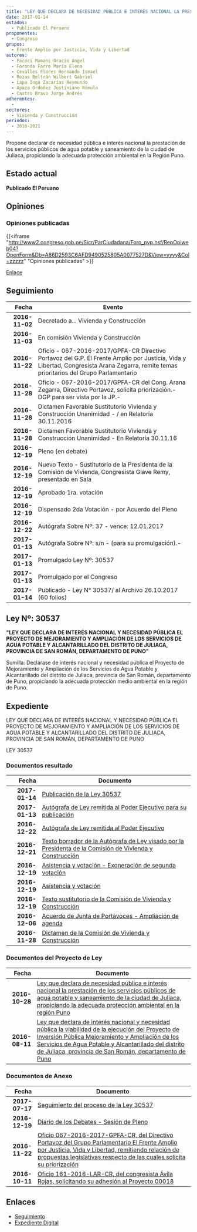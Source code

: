 ```yaml
---
title: "LEY QUE DECLARA DE NECESIDAD PÚBLICA E INTERÉS NACIONAL LA PRESTACIÓN DE LOS SERVICIOS PÚBLICOS DE AGUA POTABLE Y SANEAMIENTO DE LA CIUDAD DE JULIACA, PROPICIANDO LA ADECUADA PROTECCIÓN AMBIENTAL EN LA REGIÓN PUNO"
date: 2017-01-14
estados: 
  - Publicado El Peruano
proponentes: 
  - Congreso
grupos: 
  - Frente Amplio por Justicia, Vida y Libertad
autores: 
  - Pacori Mamani Oracio Ángel
  - Foronda Farro María Elena
  - Cevallos Flores Hernando Ismael
  - Rozas Beltrán Wilbert Gabriel
  - Lapa Inga Zacarías Reymundo
  - Apaza Ordóñez Justiniano Rómulo
  - Castro Bravo Jorge Andrés
adherentes: 
  - 
sectores: 
  - Vivienda y Construcción
periodos: 
  - 2016-2021
---
```


Propone declarar de necesidad pública e interés nacional la prestación de los servicios públicos de agua potable y saneamiento de la ciudad de Juliaca, propiciando la adecuada protección ambiental en la Región Puno.


## Estado actual

**Publicado El Peruano**

## Opiniones

### Opiniones publicadas

{{<iframe "http://www2.congreso.gob.pe/Sicr/ParCiudadana/Foro_pvp.nsf/RepOpiweb04?OpenForm&Db=A86D2593C6AFD9490525805A0077527D&View=yyyy&Col=zzzzz" "Opiniones publicadas" >}}

[Enlace](http://www2.congreso.gob.pe/Sicr/ParCiudadana/Foro_pvp.nsf/RepOpiweb04?OpenForm&Db=A86D2593C6AFD9490525805A0077527D&View=yyyy&Col=zzzzz)

## Seguimiento

| Fecha | Evento |
|------:|--------|
| **2016-11-02** | Decretado a... Vivienda y Construcción|
| **2016-11-03** | En comisión Vivienda y Construcción|
| **2016-11-22** | Oficio - 067-2016-2017/GPFA-CR Directivo Portavoz del G.P. El Frente Amplio por Justicia, Vida y Libertad, Congresista Arana Zegarra, remite temas prioritarios del Grupo Parlamentario|
| **2016-11-28** | Oficio - 067-2016-2017/GPFA-CR del Cong. Arana Zegarra, Directivo Portavoz, solicita priorización.-DGP para ser vista por la JP.-|
| **2016-11-28** | Dictamen Favorable Sustitutorio Vivienda y Construcción Unanimidad - / en Relatoría 30.11.2016|
| **2016-11-28** | Dictamen Favorable Sustitutorio Vivienda y Construcción Unanimidad - En Relatoría 30.11.16|
| **2016-12-19** | Pleno (en debate)|
| **2016-12-19** | Nuevo Texto - Sustitutorio de la Presidenta de la Comisión de Vivienda, Congresista Glave Remy, presentado en Sala|
| **2016-12-19** | Aprobado 1ra. votación|
| **2016-12-19** | Dispensado 2da Votación - por Acuerdo del Pleno|
| **2016-12-22** | Autógrafa Sobre Nº: 37 - vence: 12.01.2017|
| **2017-01-13** | Autógrafa Sobre Nº: s/n - (para su promulgación).-|
| **2017-01-13** | Promulgado Ley Nº: 30537|
| **2017-01-13** | Promulgado por el Congreso|
| **2017-01-14** | Publicado - Ley N° 30537/ al Archivo 26.10.2017 (60 folios)|

## Ley Nº: 30537

**"LEY QUE DECLARA DE INTERÉS NACIONAL Y NECESIDAD PÚBLICA EL PROYECTO DE MEJORAMIENTO Y AMPLIACIÓN DE LOS SERVICIOS DE AGUA POTABLE Y ALCANTARILLADO DEL DISTRITO DE JULIACA, PROVINCIA DE SAN ROMÁN, DEPARTAMENTO DE PUNO"**

Sumilla: Declárase de interés nacional y necesidad pública el Proyecto de Mejoramiento y Ampliación de los Servicios de Agua Potable y Alcantarillado del distrito de Juliaca, provincia de San Román, departamento de Puno, propiciando la adecuada protección medio ambiental en la región de Puno.


## Expediente

LEY QUE DECLARA DE INTERÉS NACIONAL Y NECESIDAD PÚBLICA EL PROYECTO DE MEJORAMIENTO Y AMPLIACIÓN DE LOS SERVICIOS DE AGUA POTABLE Y ALCANTARILLADO DEL DISTRITO DE JULIACA, PROVINCIA DE SAN ROMÁN, DEPARTAMENTO DE PUNO

LEY 30537


### Documentos resultado

| Fecha | Documento |
|------:|--------|
| **2017-01-14** | [Publicación de la Ley 30537](http://www.leyes.congreso.gob.pe/Documentos/2016_2021/ADLP/Normas_Legales/30537-LEY.pdf) |
| **2017-01-13** | [Autógrafa de Ley remitida al Poder Ejecutivo para su publicación](http://www.leyes.congreso.gob.pe/Documentos/2016_2021/Autografas/Ley_y_de_Resolucion_Legislativa/AU0001820170113.pdf) |
| **2016-12-22** | [Autógrafa de Ley remitida al Poder Ejecutivo](http://www.leyes.congreso.gob.pe/Documentos/2016_2021/Autografas/Ley_y_de_Resolucion_Legislativa/AU0001820161222.pdf) |
| **2016-12-21** | [Texto borrador de la Autógrafa de Ley visado por la Presidenta de la Comisión de Vivienda y Construcción](http://www.leyes.congreso.gob.pe/Documentos/2016_2021/Texto_Borrador_de_Autografa/BAU0001820161221.pdf) |
| **2016-12-19** | [Asistencia y votación - Exoneración de segunda votación](http://www.leyes.congreso.gob.pe/Documentos/2016_2021/Asistencia_y_Votacion/Proyectos_de_Ley/Exoneracion_de_Segunda_Votacion/AVES0001820161219.pdf) |
| **2016-12-19** | [Asistencia y votación](http://www.leyes.congreso.gob.pe/Documentos/2016_2021/Asistencia_y_Votacion/Proyectos_de_Ley/AV0001820161219.pdf) |
| **2016-12-19** | [Texto sustitutorio de la Comisión de Vivienda y Construcción](http://www.leyes.congreso.gob.pe/Documentos/2016_2021/Texto_Sustitutorio/Proyectos_de_Ley/TS0001820161219.pdf) |
| **2016-12-06** | [Acuerdo de Junta de Portavoces - Ampliación de agenda](http://www.leyes.congreso.gob.pe/Documentos/2016_2021/Acuerdos/Junta_Portavoces/AJP0001820161206.pdf) |
| **2016-11-28** | [Dictamen de la Comisión de Vivienda y Construcción](http://www.leyes.congreso.gob.pe/Documentos/2016_2021/Dictamenes/Proyectos_de_Ley/00018DC24MAY20161128..pdf) |

### Documentos del Proyecto de Ley

| Fecha | Documento |
|------:|--------|
| **2016-10-28** | [Ley que declara de necesidad pública e interés nacional la prestación de los servicios públicos de agua potable y saneamiento de la ciudad de Juliaca, propiciando la adecuada protección ambiental en la región Puno](http://www.leyes.congreso.gob.pe/Documentos/2016_2021/Proyectos_de_Ley_y_de_Resoluciones_Legislativas/PL0050220161028..pdf) |
| **2016-08-11** | [Ley que declara de interés nacional y necesidad pública la viabilidad de la ejecución del Proyecto de Inversión Pública Mejoramiento y Ampliación de los Servicios de Agua Potable y Alcantarillado del distrito de Juliaca, provincia de San Román, departamento de Puno](http://www.leyes.congreso.gob.pe/Documentos/2016_2021/Proyectos_de_Ley_y_de_Resoluciones_Legislativas/PL00018_20160811.pdf) |

### Documentos de Anexo

| Fecha | Documento |
|------:|--------|
| **2017-07-17** | [Seguimiento del proceso de la Ley 30537](http://www.leyes.congreso.gob.pe/Documentos/2016_2021/Seguimiento_de_Proyectos_de_Ley/00018PL20170717.pdf) |
| **2016-12-19** | [Diario de los Debates - Sesión de Pleno](http://www2.congreso.gob.pe/Sicr/DiarioDebates/Publicad.nsf/SesionesPleno/05256D6E0073DFE90525808F00072361/$FILE/PLO-2016-24.pdf) |
| **2016-11-22** | [Oficio 067-2016-2017-GPFA-CR, del Directivo Portavoz del Grupo Parlamentario El Frente Amplio por Justicia, Vida y Libertad, remitiendo relación de propuestas legislativas respecto de las cuales solicita su priorización](http://www.leyes.congreso.gob.pe/Documentos/2016_2021/Oficios/Grupos_Parlamentarios/OFICIO-067-2016-2017-GPFA-CR.pdf) |
| **2016-10-11** | [Oficio 161-2016-LAR-CR, del congresista Ávila Rojas, solicitando su adhesión al Proyecto 00018](http://www.leyes.congreso.gob.pe/Documentos/2016_2021/Adhesiones/Proyectos_de_Ley/OFICIO-161-2016-LAR-CR.pdf) |

## Enlaces 

- [Seguimiento](http://www2.congreso.gob.pe/Sicr/TraDocEstProc/CLProLey2016.nsf/f7fff46988ca05b1052578e100829cc7/d5df277888e713030525805a007bdf39?OpenDocument)
- [Expediente Digital](http://www2.congreso.gob.pehttp://www2.congreso.gob.pe/Sicr/TraDocEstProc/CLProLey2016.nsf/f7fff46988ca05b1052578e100829cc7/d5df277888e713030525805a007bdf39?OpenDocument&Click=05257FB7005EB655.eb71d0cf91d8294e05256cdf006b5706/$Body/0.1C6C)
